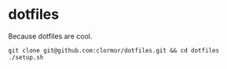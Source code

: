 dotfiles
========

Because dotfiles are cool.

    git clone git@github.com:clormor/dotfiles.git && cd dotfiles
    ./setup.sh

